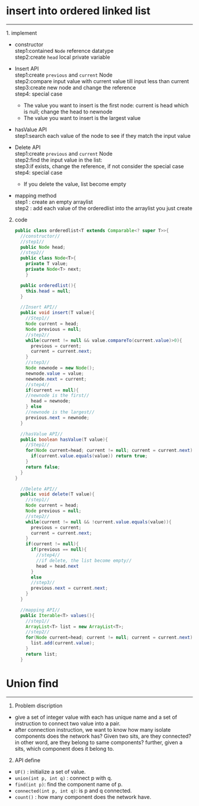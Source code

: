 # insert into ordered linked list
<hr />
1. implement  

  * constructor        
  step1:contained `Node` reference datatype      
  step2:create `head` local private variable     

  * Insert API      
  step1:create `previous` and `current` Node   
  step2:compare input value with current value till input less than current    
  step3:create new node and change the reference      
  step4: special case       
    * The value you want to insert is the first node: current is head which is null; change the head to newnode      
    * The value you want to insert is the largest value  

  * hasValue API     
  step1:search each value of the node to see if they match the input value  

  * Delete API     
  step1:create `previous` and `current` Node     
  step2:find the input value in the list:             
  step3:if exists, change the reference, if not consider the special case         
  step4: special case       
    * If you delete the value, list become empty      

  * mapping method         
  step1 : create an empty arraylist       
  step2 : add each value of the orderedlist into the arraylist you just create       

2. code

    ```java
    public class orderedlist<T extends Comparable<? super T>>{
      //constructor//
      //step1//
      public Node head;
      //step2//
      public class Node<T>{
        private T value;
        private Node<T> next;
        }

      public orderedlist(){
        this.head = null;
      }

      //Insert API//
      public void insert(T value){
        //Step1//
        Node current = head;
        Node previous = null;
        //step2//
        while(current != null && value.compareTo(current.value)>0){
          previous = current;
          current = current.next;
        }
        //step3//
        Node newnode = new Node();
        newnode.value = value;
        newnode.next = current;
        //step4//
        if(current == null){
        //newnode is the first//
          head = newnode;
        } else
        //newnode is the largest//
        previous.next = newnode;
      }

      //hasValue API//
      public boolean hasValue(T value){
        //Step1//
        for(Node current=head; current != null; current = current.next){
          if(current.value.equals(value)) return true;
        }
        return false;
      }
    }

      //Delete API//
      public void delete(T value){
        //step1//
        Node current = head;
        Node previous = null;
        //step2//
        while(current != null && !current.value.equals(value)){
          previous = current;
          current = current.next;
        }
        if(current != null){
          if(previous == null){
            //step4//
            //if delete, the list become empty//
            head = head.next
          }
          else
          //step3//
          previous.next = current.next;
        }
      }

      //mapping API//
      public Iterable<T> values(){
        //step1//
        ArrayList<T> list = new ArrayList<T>;
        //step2//
        for(Node current=head; current != null; current = current.next){
          list.add(current.value);
        }
        return list;
      }
    ```
# Union find
<hr />

1. Problem discription

* give a set of integer value with each has unique name and a set of instruction to connect two value into a pair.
* after connection instruction, we want to know how many isolate components does the network has? Given two sits, are they connected? in other word, are they belong to same components? further, given a sits, which component does it belong to.

2. API define

* `UF()` : initialize a set of value.
* `union(int p, int q)` : connect p with q.
* `find(int p)`: find the component name of p.
* `connected(int p, int q)`: is p and q connected.
* `count()` : how many component does the network have.
